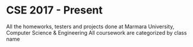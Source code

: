 # CSE 2017 - Present
All the homeworks, testers and projects done at  Marmara University, Computer Science & Engineering
All coursework are categorized by class name

